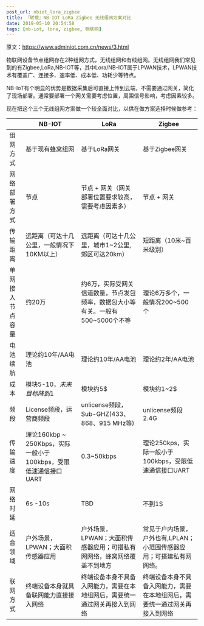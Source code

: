 ```yaml
---
post_url: nbiot_lora_zigbee
title: 『转载』NB-IOT LoRa Zigbee 无线组网方案对比
date: 2019-05-10 20:54:58
tags: [nb-iot, lora, zigbee, 物联网]
---
```


原文：https://www.adminiot.com.cn/news/3.html

物联网设备节点组网存在2种组网方式，无线组网和有线组网。无线组网我们常见到的有Zigbee,LoRa,NB-IOT等，其中Lora/NB-IOT属于LPWAN技术，LPWAN技术有覆盖广、连接多、速率低、成本低、功耗少等特点。  

NB-IoT有个明显的优势是数据采集后可直接上传到云端，不需要通过网关，简化了现场部署。通常要部署一个网关需要考虑位置，周围信号影响，考虑因素较多。  

现在把这个三个无线组网方案做一个较全面对比，以供在做方案选择时候做参考：  

|        | NB-IOT | LoRa   | Zigbee |
| ------ | ------ | ------ | ------ |
| 组网方式 | 基于现有蜂窝组网 | 基于LoRa网关 | 基于Zigbee网关 |
| 网络部署方式 | 节点 | 节点 + 网关（网关部署位置要求较高，需要考虑因素多） | 节点 + 网关 |
| 传输距离 | 远距离（可达十几公里，一般情况下10KM以上） | 远距离（可达十几公里，城市1~2公里,郊区可达20km） | 短距离（10米~百米级别）|
| 单网接入节点容量 | 约20万 | 约6万，实际受网关信道数量，节点发包频率，数据包大小等有关。一般有500~5000个不等 | 理论6万多个，一般情况200~500个 |
| 电池续航 | 理论约10年/AA电池 | 理论约10年/AA电池 | 理论约2年/AA电池 |
| 成本 | 模块5-10$，未来目标降到1$ | 模块约5$ | 模块约1~2$ |
| 频段 | License频段，运营商频段 | unlicense频段，Sub-GHZ(433、868、915 MHz等) | unlicense频段2.4G |
| 传输速度 | 理论160kbp ~ 250Kbps，实际一般小于100kbps，受限低速通信接口UART | 0.3~50kbps | 理论250kps，实际一般小于100kbps，受限低速通信接口UART |
| 网络时延 | 6s -10s | TBD | 不到1S |
| 适合领域 | 户外场景，LPWAN；大面积传感器应用 | 户外场景，LPWAN；大面积传感器应用；可搭私有网网络，蜂窝网络覆盖不到地方 | 常见于户内场景，户外也有,LPLAN；小范围传感器应用；可搭建私有网网络。|
| 联网方式 | 终端设备本身就具备联网能力直接接入网络 | 终端设备本身不具备入网能力，需要在本地组网后，需要统一通过网关再接入到网络 | 终端设备本身不具备入网能力，需要在本地组网后，需要统一通过网关再接入到网络 |